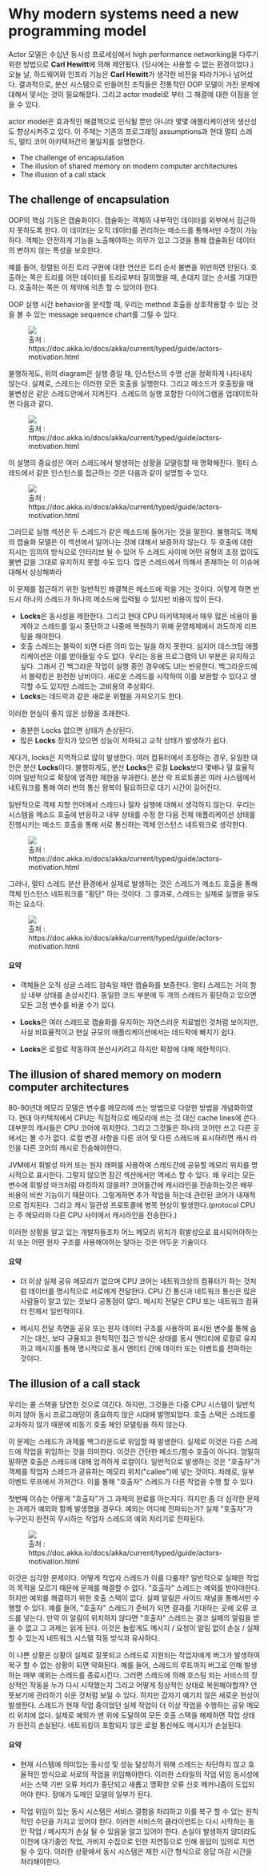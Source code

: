 # Why modern systems need a new programming model

Actor 모델은 수십년 동시성 프로세싱에서 high performance networking을 다루기 위한 방법으로 **Carl Hewitt**에 의해 제안됬다. (당시에는 사용할 수 없는 환경이었다.)
오늘 날, 하드웨어와 인프라 기능은 **Carl Hewitt**가 생각한 비전을 따라가거나 넘어섰다. 결과적으로, 분산 시스템으로 만들어진 조직들은 전통적인 OOP 모델이 가진 문제에 대해서 맞서는 것이 필요해졌다. 그리고 actor model로 부터 그 해결에 대한 이점을 얻을 수 있다.

actor model은 효과적인 해결책으로 인식될 뿐만 아니라 몇몇 애플리케이션의 생산성도 향상시켜주고 있다. 이 주제는 기존의 프로그래밍 assumptions과 현대 멀티 스레드, 멀티 코어 아키텍처간의 불일치를 설명한다.

- The challenge of encapsulation
- The illusion of shared memory on modern computer architectures
- The illusion of a call stack

## The challenge of encapsulation

OOP의 핵심 기둥은 캡슐화이다. 캡슐화는 객체의 내부적인 데이터를 외부에서 접근하지 못하도록 한다. 이 데이터는 오직 데이터를 관리하는 메소드를 통해서만 수정이 가능하다. 객체는 안전하게 기능을 노출해야하는 의무가 있고 그것을 통해 캡슐화된 데이터의 변하지 않는 특성을 보호한다.

예를 들어, 정렬된 이진 트리 구현에 대한 연산은 트리 순서 불변을 위반하면 안된다. 호출하는 쪽은 트리를 어떤 데이터를 트리로부터 질의했을 때, 손대지 않는 순서를 기대한다. 호출하는 쪽은 이 제약에 의존 할 수 있어야 한다.

OOP 실행 시간 behavior을 분석할 때, 우리는 method 호출을 상호작용할 수 있는 것을 볼 수 있는 message sequence chart를 그릴 수 있다. 

<figure>
  <img src="https://imgur.com/WmMHfPH.png">
  <figcaption>출처 : https://doc.akka.io/docs/akka/current/typed/guide/actors-motivation.html</figcaption>
</figure>

불행하게도, 위의 diagram은 실행 중일 때, 인스턴스의 수명 선을 정확하게 나타내지 않는다. 실제로, 스레드는 이러한 모든 호출을 실행한다. 그리고 메소드가 호출됬을 때 불변성은 같은 스레드안에서 지켜진다. 스레드의 실행 포함한 다이어그램을 업데이트하면 다음과 같다.


<figure>
  <img src="https://imgur.com/e3yJA9A.png">
  <figcaption>출처 : https://doc.akka.io/docs/akka/current/typed/guide/actors-motivation.html</figcaption>
</figure>

이 설명의 중요성은 여러 스레드에서 발생하는 상황을 모델링할 때 명확해진다. 멀티 스레드에서 같은 인스턴스를 접근하는 것은 다음과 같이 설명할 수 있다.

<figure>
  <img src="https://imgur.com/8hlqAKK.png">
  <figcaption>출처 : https://doc.akka.io/docs/akka/current/typed/guide/actors-motivation.html</figcaption>
</figure>

그러므로 실행 섹션은 두 스레드가 같은 메소드에 들어가는 것을 말한다. 
불행히도 객체의 캡슐화 모델은 이 섹션에서 일어나는 것에 대해서 보증하지 않는다. 
두 호출에 대한 지시는 임의의 방식으로 인터리브 될 수 있어 두 스레드 사이에 어떤 유형의 조정 없이도 불변 값을 그대로 유지하지 못할 수도 있다.
많은 스레드에서 의해서 존재하는 이 이슈에 대해서 상상해봐라

이 문제를 접근하기 위한 일반적인 해결책은 메소드에 락을 거는 것이다. 
이렇게 하면 반드시 하나의 스레드가 하나의 메소드에 입력될 수 있지만 비용이 많이 든다.

- **Locks**은 동시성을 제한한다. 그리고 현대 CPU 아키텍처에서 매우 많은 비용이 들게하고 스레드를 일시 중단하고 나중에 복원하기 위해 운영체제에서 과도하게 리프팅을 해야한다.
- 호출 스레드는 블럭이 되면 다른 의미 있는 일을 하지 못한다. 심지어 데스크탑 애플리케이션은 이를 받아들일 수도 없다. 우리는 응용 프로그램의 UI 부분은 유지하고 싶다. 그래서 긴 백그라운 작업이 실행 중인 경우에도 UI는 반응한다.
  백그라운드에서 블락킹은 완전한 낭비이다. 새로운 스레드를 시작하여 이를 보완할 수 있다고 생각할 수도 있지만 스레드는 고비용의 추상화다.
- **Locks**는 데드락과 같은 새로운 위협을 가져오기도 한다.

이러한 현실이 좋지 않은 상황을 초래한다.

- 충분한 Locks 없으면 상태가 손상된다.
- 많은 **Locks** 장치가 있으면 성능이 저하되고 교착 상태가 발생하기 쉽다.

게다가, locks은 지역적으로 많이 발생한다. 여러 컴퓨터에서 조정하는 경우, 유일한 대안은 분산 **Locks**이다. 
불행하게도, 분산 **Locks**은 로컬 **Locks**보다 몇배나 덜 효율적이며 일반적으로 확장에 엄격한 제한을 부과한다. 
분산 락 프로토콜은 여러 시스템에서 네트워크를 통해 여러 번의 통신 왕복이 필요하므로 대기 시간이 길어진다.

일반적으로 객체 지향 언어에서 스레드나 절차 실행에 대해서 생각하지 않는다. 
우리는 시스템을 메소드 호출에 반응하고 내부 상태를 수정 한 다음 전체 애플리케이션 상태를 진행시키는 메소드 호출을 통해 
서로 통신하는 객체 인스턴스 네트워크로 생각한다.

<figure>
  <img src="https://imgur.com/rIO2VBP.png">
  <figcaption>출처 : https://doc.akka.io/docs/akka/current/typed/guide/actors-motivation.html</figcaption>
</figure>

그러나, 멀티 스레드 분산 환경에서 실제로 발생하는 것은 스레드가 메소드 호출을 통해 객체 인스턴스 네트워크를 "횡단" 하는 것이다. 
그 결과로, 스레드는 실제로 실행을 유도하는 요소다.

<figure>
  <img src="https://imgur.com/15X31wT.png">
  <figcaption>출처 : https://doc.akka.io/docs/akka/current/typed/guide/actors-motivation.html</figcaption>
</figure>

#### 요약

- 객체들은 오직 싱글 스레드 접속일 때만 캡슐화를 보증한다. 멀티 스레드는 거의 항상 내부 상태를 손상시킨다. 
  동일한 코드 부분에 두 개의 스레드가 횡단하고 있으면 모든 고정 변수를 바꿀 수가 있다.

- **Locks**은 여러 스레드로 캡슐화를 유지하는 자연스러운 치료법인 것처럼 보이지만, 사실 비효율적이고 현실 규모의 애플리케이션에서는 데드락에 빠지기 쉽다.

- **Locks**은 로컬로 작동하여 분산시키려고 하지만 확장에 대해 제한적이다.


## The illusion of shared memory on modern computer architectures

80-90년대 메모리 모델은 변수를 메모리에 쓰는 방법으로 다양한 방법을 개념화하였다. 
현대 아키텍처에서 CPU는 직접적으로 메모리에 쓰는 것 대신 cache lines에 쓴다.
대부분의 캐시들은 CPU 코어에 위치한다. 그리고 그것들은 하나의 코어만 쓰고 다른 곳에서는 볼 수가 없다. 
로컬 변경 사항을 다른 코어 및 다른 스레드에 표시하려면 캐시 라인을 다른 코어의 캐시로 전송해야한다.

JVM에서 휘발성 마커 또는 원자 래퍼를 사용하여 스레드간에 공유할 메모리 위치를 명시적으로 표시한다. 그렇지 않으면 잠긴 섹션에서만 액세스 할 수 있다.
왜 우리는 모든 변수에 휘발성 마크처럼 마킹하지 않을까? 코어들간에 캐시라인을 전송하는것은 배우 비용이 비싼 기능이기 때문이다. 
그렇게하면 추가 작업을 하는데 관련된 코어가 내재적으로 정지된다. 
그리고 캐시 일관성 프로토콜에 병목 현상이 발생한다.(protocol CPU는 주 메모리와 다른 CPU 사이에서 캐시라인을 전송한다.)

이러한 상황을 알고 있는 개발자들조차 어느 메모리 위치가 휘발성으로 표시되어야하는지 또는 어떤 원자 구조를 사용해야하는 알아는 것은 어두운 기술이다.

#### 요약

- 더 이상 실제 공유 메모리가 없으며 CPU 코어는 네트워크상의 컴퓨터가 하는 것처럼 데이터를 명시적으로 서로에게 전달한다.
  CPU 간 통신과 네트워크 통신은 많은 사람들이 알고 있는 것보다 공통점이 많다. 메시지 전달은 CPU 또는 네트워크 컴퓨터 전체서 일반적이다.

- 메시지 전달 측면을 공유 또는 원자 데이터 구조를 사용하여 표시된 변수를 통해 숨기는 대신, 보다 규율되고 원칙적인 접근 방식은 상태를 
  동시 엔티티에 로컬로 유지하고 메시지를 통해 명시적으로 동시 엔티티 간에 데이터 또는 이벤트를 전파하는 것이다.

## The illusion of a call stack

우리는 콜 스택을 당연한 것으로 여긴다. 하지만, 그것들은 다중 CPU 시스템이 일반적이지 않아 동시 프로그래밍이 중요하지 않은 시대에 발명되었다.
호출 스택은 스레드를 교차하지 않기 때문에 비동기 호출 체인 모델링을 하지 않는다.

이 문제는 스레드가 과제를 백그라운드로 위임할 때 발생한다. 실제로 이것은 다른 스레드에 작업을 위임하는 것을 의미한다. 
이것은 간단한 메소드/함수 호출이 아니다. 엄밀히 말하면 호출은 스레드에 대해 엄격하게 로컬이다. 
일반적으로 발생하는 것은 "호출자"가 객체를 작업자 스레드가 공유하는 메모리 위치("callee")에 넣는 것이다.
차례로, 일부 이벤트 루프에서 가져간다. 이를 통해 "호출자" 스레드가 다른 작업을 수행 할 수 있다.

첫번째 이슈는 어떻게 "호출자"가 그 과제의 완료를 아는지다. 하지만 좀 더 심각한 문제는 과제가 예외와 함께 발생했을 경우다. 
예외는 어디에 전파되는가? 실제 "호출자"가 누구인지 완전히 무시하는 작업자 스레드의 예외 처리기로 전파된다.

<figure>
  <img src="https://imgur.com/2v5832J.png">
  <figcaption>출처 : https://doc.akka.io/docs/akka/current/typed/guide/actors-motivation.html</figcaption>
</figure>

이것은 심각한 문제이다. 어떻게 작업자 스레드가 이를 다룰까? 일반적으로 실패한 작업의 목적을 모르기 때문에 문제를 해결할 수 없다.
"호출자" 스레드는 예외를 받아야한다. 하지만 예외를 해결하기 위한 호출 스택이 없다. 실패 알림은 사이드 채널을 통해서만 수행할 수 있다. 
예를 들어, "호출자" 스레드가 준비가 되면 결과를 기대하는 곳에 오류 코드를 넣는다. 만약 이 알림이 위치하지 않다면 
"호출자" 스레드는 결코 실패의 알림을 받을 수 없고 그 과제는 읽게 된다. 이것은 놀랍게도 메시지 / 요청이 알림 없이 손실 / 실패
할 수 있는지 네트워크 시스템 작동 방식과 유사하다.

이 나쁜 상황은 상황이 실제로 잘못되고 스레드로 지원되는 작업자에게 버그가 발생하여 복구 할 수 없는 상황이 되면 악화된다. 예를 들어,
스레드의 루트까지 버그로 인해 발생하는 매부 예외는 스레드를 종료시킨다. 
그러면 스레드에 의해 호스팅 되는 서비스의 정상적인 작동을 누가 다시 시작했는지 
그리고 어떻게 정상적인 상태로 복원해야할까? 언뜻보기에 관리하기 쉬운 것처럼 보일 수 있다. 하지만 갑자기 예기치 않은 새로운 현상이
발생한다. 스레드가 현재 작업 중이었던 실제 작업이 더 이상 작업을 수행하는 공유 메모리 위치에 없다. 
실제로 예외가 맨 위에 도달하여 모든 호출 스택을 해제하면 작업 상태가 완전히 손실된다. 네트워킹이 포함되지 않은 로컬 통신에도 메시지가 손실된다.

#### 요약

- 현재 시스템에 의미있는 동시성 및 성능 달성하기 위해 스레드는 차단하지 않고 효율적인 방식으로 서로의 작업을 위임해야한다.
  이러한 스타일의 작업 위임 동시성에서는 스택 기반 오류 처리가 중단되고 새롭고 명확한 오류 신호 메커니즘이 도입되어야 한다. 장애가 도메인 모델의 일부가 된다.

- 작업 위임이 있는 동시 시스템은 서비스 결함을 처리하고 이를 복구 할 수 있는 원칙적인 수단을 가지고 있어야 한다. 이러한 서비스의 클라이언트는 다시 시작하는 동안 작업 / 메시지가 손실 될 수 있음을 알고 있어야 한다.
  손실이 발생하지 않더라도 이전에 대기중인 작업, 가비지 수집으로 인한 지연등으로 인해 응답이 임의로 지연될 수 있다. 이러한 상황에서 동시 시스템은 
  제한 시간 형식으로 응답 마감 시간을 처리해야한다.
